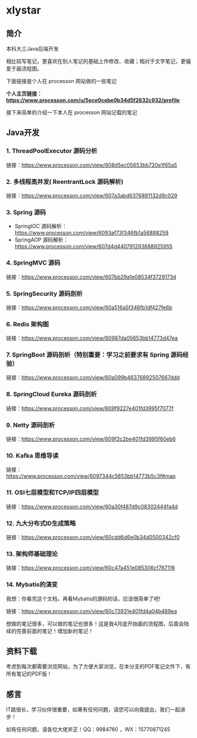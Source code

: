 # xlystar

## 简介

本科大三Java后端开发

相比较写笔记，更喜欢在别人笔记的基础上作修改、收藏；相对于文字笔记，更偏爱于画流程图。

下面链接是个人在 processon 网站做的一些笔记

**个人主页链接：https://www.processon.com/u/5ece0cebe0b34d5f2632c932/profile**



接下来简单的介绍一下本人在 processon 网站记载的笔记



## Java开发

### 1. ThreadPoolExecutor 源码分析

链接：https://www.processon.com/view/608d5ec05653bb720e1f65a5

### 2. 多线程高并发( ReentrantLock 源码解析)

链接：https://www.processon.com/view/607a3abd6376891132d9c029

### 3. Spring 源码

- SpringIOC 源码解析：https://www.processon.com/view/6093af73f346fb1a56888259
- SpringAOP 源码解析：https://www.processon.com/view/607d4d440791293688925955

### 4. SpringMVC 源码

链接：https://www.processon.com/view/607bb29a1e08534f3729173d

### 5. SpringSecurity 源码剖析

链接：https://www.processon.com/view/60a516a5f346fb1df427fe6b

### 6. Redis 架构图

链接：https://www.processon.com/view/60987da05653bb14773d47ea

### 7. SpringBoot 源码剖析（特别重要：学习之前要求有 Spring 源码经验）

链接：https://www.processon.com/view/60a099b46376892507667ddd

### 8. SpringCloud Eureka 源码剖析

链接：https://www.processon.com/view/609f9227e401fd3995f7077f

### 9. Netty 源码剖析

链接：https://www.processon.com/view/609f2c2be401fd3995f60eb6

### 10. Kafka 思维导读

链接：https://www.processon.com/view/6097344c5653bb14773b5c3f#map

### 11. OSI七层模型和TCP/IP四层模型

链接：https://www.processon.com/view/60a30f487d9c08302444fa4d

### 12. 九大分布式ID生成策略

链接：https://www.processon.com/view/60cdd6d6e0b34d0500342cf0

### 13. 架构师基础理论

链接：https://www.processon.com/view/60c47a451e085306cf767116

### 14. Mybatis的演变
我想：你看完这个文档，再看Mybatis的源码的话，应该很简单了吧!

链接：https://www.processon.com/view/60c73931e401fd4a04b489ea



想做的笔记很多，可以做的笔记也很多！这是我4月底开始画的流程图，后面会陆续的完善前面的笔记！增加新的笔记！

## 资料下载

考虑到每次都需要浏览网站，为了方便大家浏览，在本分支的PDF笔记文件下，有所有笔记的PDF版！



## 感言

IT路很长，学习伙伴很重要，如果有任何问题，请您可以向我提出，我们一起进步！

如有任何问题，请各位大佬斧正！QQ：9984760 ，WX：15770871245

